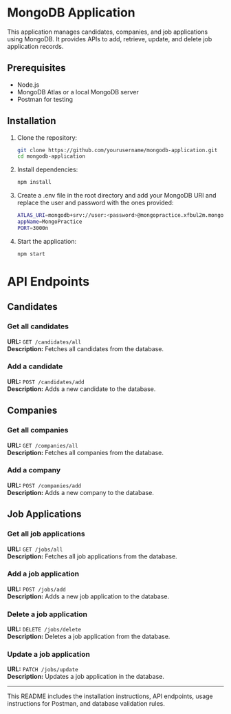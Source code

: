 # MongoDB Application

This application manages candidates, companies, and job applications using MongoDB. It provides APIs to add, retrieve, update, and delete job application records.

## Prerequisites

- Node.js
- MongoDB Atlas or a local MongoDB server
- Postman for testing

## Installation

1. Clone the repository:
   ```sh
   git clone https://github.com/yourusername/mongodb-application.git
   cd mongodb-application

2. Install dependencies:
   ```sh
   npm install

4. Create a .env file in the root directory and add your MongoDB URI and replace the user and password with the ones provided:
   ```sh
   ATLAS_URI=mongodb+srv://user:<password>@mongopractice.xfbul2m.mongodb.net/?retryWrites=true&w=majority&
   appName=MongoPractice
   PORT=3000n

5. Start the application:
   ```sh
   npm start

# API Endpoints

## Candidates

### Get all candidates
**URL:** `GET /candidates/all`  
**Description:** Fetches all candidates from the database.

### Add a candidate
**URL:** `POST /candidates/add`  
**Description:** Adds a new candidate to the database.

## Companies

### Get all companies
**URL:** `GET /companies/all`  
**Description:** Fetches all companies from the database.

### Add a company
**URL:** `POST /companies/add`  
**Description:** Adds a new company to the database.

## Job Applications

### Get all job applications
**URL:** `GET /jobs/all`  
**Description:** Fetches all job applications from the database.

### Add a job application
**URL:** `POST /jobs/add`  
**Description:** Adds a new job application to the database.

### Delete a job application
**URL:** `DELETE /jobs/delete`  
**Description:** Deletes a job application from the database.

### Update a job application
**URL:** `PATCH /jobs/update`  
**Description:** Updates a job application in the database.

_________________________________________________________________________________________________________________________________
This README includes the installation instructions, API endpoints, usage instructions for Postman, and database validation rules.




